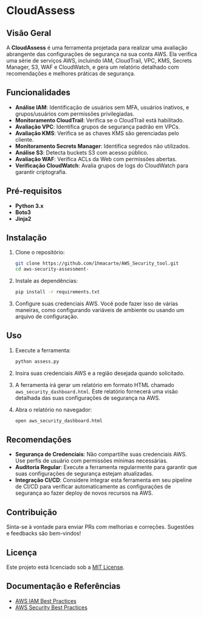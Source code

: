 # CloudAssess

## Visão Geral

A **CloudAssess** é uma ferramenta projetada para realizar uma avaliação abrangente das configurações de segurança na sua conta AWS. Ela verifica uma série de serviços AWS, incluindo IAM, CloudTrail, VPC, KMS, Secrets Manager, S3, WAF e CloudWatch, e gera um relatório detalhado com recomendações e melhores práticas de segurança.

## Funcionalidades

- **Análise IAM**: Identificação de usuários sem MFA, usuários inativos, e grupos/usuários com permissões privilegiadas.
- **Monitoramento CloudTrail**: Verifica se o CloudTrail está habilitado.
- **Avaliação VPC**: Identifica grupos de segurança padrão em VPCs.
- **Avaliação KMS**: Verifica se as chaves KMS são gerenciadas pelo cliente.
- **Monitoramento Secrets Manager**: Identifica segredos não utilizados.
- **Análise S3**: Detecta buckets S3 com acesso público.
- **Avaliação WAF**: Verifica ACLs da Web com permissões abertas.
- **Verificação CloudWatch**: Avalia grupos de logs do CloudWatch para garantir criptografia.

## Pré-requisitos

- **Python 3.x**
- **Boto3**
- **Jinja2**

## Instalação

1. Clone o repositório:

    ```bash
    git clone https://github.com/1hmacarte/AWS_Security_tool.git
    cd aws-security-assessment-

2. Instale as dependências:

    ```bash
    pip install -r requirements.txt
    ```

3. Configure suas credenciais AWS. Você pode fazer isso de várias maneiras, como configurando variáveis de ambiente ou usando um arquivo de configuração.

## Uso

1. Execute a ferramenta:

    ```bash
    python assess.py
    ```

2. Insira suas credenciais AWS e a região desejada quando solicitado.

3. A ferramenta irá gerar um relatório em formato HTML chamado `aws_security_dashboard.html`. Este relatório fornecerá uma visão detalhada das suas configurações de segurança na AWS.

4. Abra o relatório no navegador:

    ```bash
    open aws_security_dashboard.html
    ```

## Recomendações

- **Segurança de Credenciais**: Não compartilhe suas credenciais AWS. Use perfis de usuário com permissões mínimas necessárias.
- **Auditoria Regular**: Execute a ferramenta regularmente para garantir que suas configurações de segurança estejam atualizadas.
- **Integração CI/CD**: Considere integrar esta ferramenta em seu pipeline de CI/CD para verificar automaticamente as configurações de segurança ao fazer deploy de novos recursos na AWS.

## Contribuição

Sinta-se à vontade para enviar PRs com melhorias e correções. Sugestões e feedbacks são bem-vindos!

## Licença

Este projeto está licenciado sob a [MIT License](LICENSE).

## Documentação e Referências

- [AWS IAM Best Practices](https://docs.aws.amazon.com/IAM/latest/UserGuide/best-practices.html)
- [AWS Security Best Practices](https://aws.amazon.com/whitepapers/security-best-practices/)
